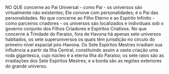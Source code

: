 ﻿NO QUE concerne ao Pai Universal - como Pai - os universos são virtualmente não existentes; Ele convive com personalidades; é o Pai das personalidades. No que concerne ao Filho Eterno e ao Espírito Infinito - como parceiros criadores - os universos são localizados e individuais sob o governo conjunto dos Filhos Criadores e Espíritos Criativos. No que concerne à Trindade do Paraíso, fora de Havona há apenas sete universos habitados, os sete superuniversos os quais têm jurisdição no círculo do primeiro nível espacial pós-Havona. Os Sete Espíritos Mestres irradiam sua influência a partir da Ilha Central, constituindo assim a vasta criação uma roda gigantesca, cujo núcleo é a eterna Ilha do Paraíso; os sete raios são as irradiações dos Sete Espíritos Mestres; e a borda são as regiões exteriores do grande universo.